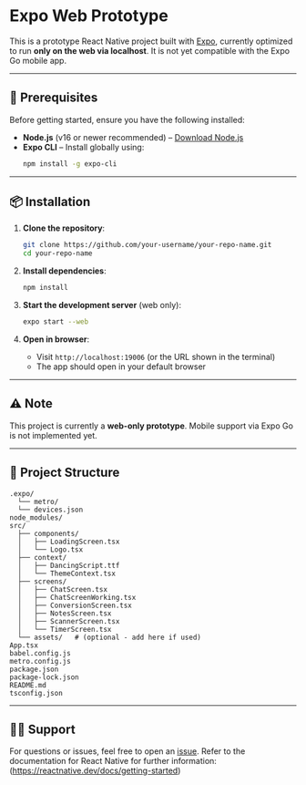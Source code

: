 # Expo Web Prototype

This is a prototype React Native project built with [Expo](https://expo.dev/), currently optimized to run **only on the web via localhost**. It is not yet compatible with the Expo Go mobile app.

---

## 🚀 Prerequisites

Before getting started, ensure you have the following installed:

- **Node.js** (v16 or newer recommended) – [Download Node.js](https://nodejs.org/)
- **Expo CLI** – Install globally using:
  ```bash
  npm install -g expo-cli
  ```

---

## 📦 Installation

1. **Clone the repository**:
   ```bash
   git clone https://github.com/your-username/your-repo-name.git
   cd your-repo-name
   ```

2. **Install dependencies**:
   ```bash
   npm install
   ```

3. **Start the development server** (web only):
   ```bash
   expo start --web
   ```

4. **Open in browser**:
   - Visit `http://localhost:19006` (or the URL shown in the terminal)
   - The app should open in your default browser

---

## ⚠️ Note

This project is currently a **web-only prototype**. Mobile support via Expo Go is not implemented yet.

---

## 📂 Project Structure

```
.expo/
  └── metro/
  └── devices.json
node_modules/
src/
  ├── components/
  │   ├── LoadingScreen.tsx
  │   └── Logo.tsx
  ├── context/
  │   ├── DancingScript.ttf
  │   └── ThemeContext.tsx
  ├── screens/
  │   ├── ChatScreen.tsx
  │   ├── ChatScreenWorking.tsx
  │   ├── ConversionScreen.tsx
  │   ├── NotesScreen.tsx
  │   ├── ScannerScreen.tsx
  │   └── TimerScreen.tsx
  └── assets/   # (optional - add here if used)
App.tsx
babel.config.js
metro.config.js
package.json
package-lock.json
README.md
tsconfig.json
```

---

## 🙋‍♂ Support

For questions or issues, feel free to open an [issue](https://github.com/your-username/your-repo-name/issues).
Refer to the documentation for React Native for further information: (https://reactnative.dev/docs/getting-started)